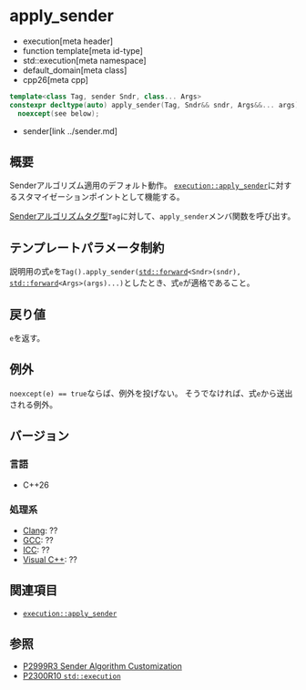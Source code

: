 # apply_sender
* execution[meta header]
* function template[meta id-type]
* std::execution[meta namespace]
* default_domain[meta class]
* cpp26[meta cpp]

```cpp
template<class Tag, sender Sndr, class... Args>
constexpr decltype(auto) apply_sender(Tag, Sndr&& sndr, Args&&... args)
  noexcept(see below);
```
* sender[link ../sender.md]

## 概要
Senderアルゴリズム適用のデフォルト動作。
[`execution::apply_sender`](../apply_sender.md)に対するスタマイゼーションポイントとして機能する。

[Senderアルゴリズムタグ型](../tag_of_t.md)`Tag`に対して、`apply_sender`メンバ関数を呼び出す。


## テンプレートパラメータ制約
説明用の式`e`を`Tag().apply_sender(`[`std::forward`](/reference/utility/forward.md)`<Sndr>(sndr),` [`std::forward`](/reference/utility/forward.md)`<Args>(args)...)`としたとき、式`e`が適格であること。


## 戻り値
`e`を返す。


## 例外
`noexcept(e) == true`ならば、例外を投げない。
そうでなければ、式`e`から送出される例外。


## バージョン
### 言語
- C++26

### 処理系
- [Clang](/implementation.md#clang): ??
- [GCC](/implementation.md#gcc): ??
- [ICC](/implementation.md#icc): ??
- [Visual C++](/implementation.md#visual_cpp): ??


## 関連項目
- [`execution::apply_sender`](../apply_sender.md)


## 参照
- [P2999R3 Sender Algorithm Customization](https://www.open-std.org/jtc1/sc22/wg21/docs/papers/2023/p2999r3.html)
- [P2300R10 `std::execution`](https://www.open-std.org/jtc1/sc22/wg21/docs/papers/2024/p2300r10.html)
